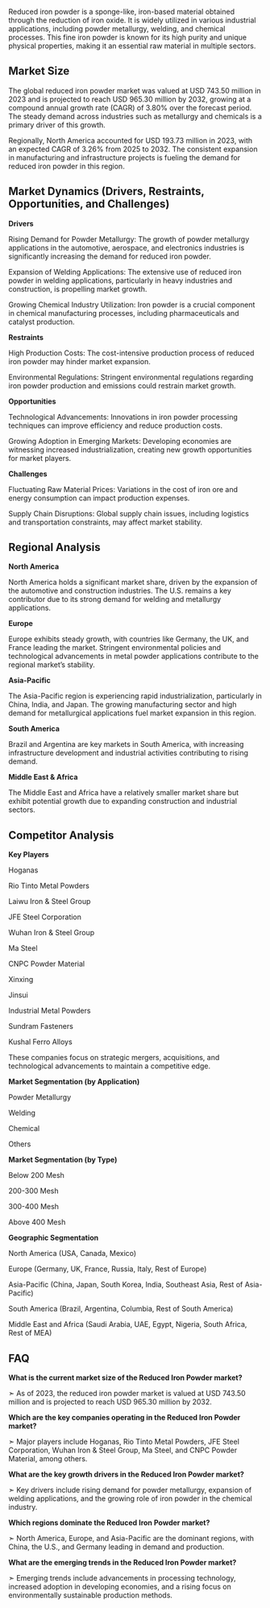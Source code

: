 Reduced iron powder is a sponge-like, iron-based material obtained through the reduction of iron oxide. It is widely utilized in various industrial applications, including powder metallurgy, welding, and chemical processes. This fine iron powder is known for its high purity and unique physical properties, making it an essential raw material in multiple sectors.

## Market Size

The global reduced iron powder market was valued at USD 743.50 million in 2023 and is projected to reach USD 965.30 million by 2032, growing at a compound annual growth rate (CAGR) of 3.80% over the forecast period. The steady demand across industries such as metallurgy and chemicals is a primary driver of this growth.

Regionally, North America accounted for USD 193.73 million in 2023, with an expected CAGR of 3.26% from 2025 to 2032. The consistent expansion in manufacturing and infrastructure projects is fueling the demand for reduced iron powder in this region.

## Market Dynamics (Drivers, Restraints, Opportunities, and Challenges)

**Drivers**

Rising Demand for Powder Metallurgy: The growth of powder metallurgy applications in the automotive, aerospace, and electronics industries is significantly increasing the demand for reduced iron powder.

Expansion of Welding Applications: The extensive use of reduced iron powder in welding applications, particularly in heavy industries and construction, is propelling market growth.

Growing Chemical Industry Utilization: Iron powder is a crucial component in chemical manufacturing processes, including pharmaceuticals and catalyst production.

**Restraints**

High Production Costs: The cost-intensive production process of reduced iron powder may hinder market expansion.

Environmental Regulations: Stringent environmental regulations regarding iron powder production and emissions could restrain market growth.

**Opportunities**

Technological Advancements: Innovations in iron powder processing techniques can improve efficiency and reduce production costs.

Growing Adoption in Emerging Markets: Developing economies are witnessing increased industrialization, creating new growth opportunities for market players.

**Challenges**

Fluctuating Raw Material Prices: Variations in the cost of iron ore and energy consumption can impact production expenses.

Supply Chain Disruptions: Global supply chain issues, including logistics and transportation constraints, may affect market stability.

## Regional Analysis

**North America**

North America holds a significant market share, driven by the expansion of the automotive and construction industries. The U.S. remains a key contributor due to its strong demand for welding and metallurgy applications.

**Europe**

Europe exhibits steady growth, with countries like Germany, the UK, and France leading the market. Stringent environmental policies and technological advancements in metal powder applications contribute to the regional market’s stability.

**Asia-Pacific**

The Asia-Pacific region is experiencing rapid industrialization, particularly in China, India, and Japan. The growing manufacturing sector and high demand for metallurgical applications fuel market expansion in this region.

**South America**

Brazil and Argentina are key markets in South America, with increasing infrastructure development and industrial activities contributing to rising demand.

**Middle East & Africa**

The Middle East and Africa have a relatively smaller market share but exhibit potential growth due to expanding construction and industrial sectors.

## Competitor Analysis

**Key Players**

Hoganas

Rio Tinto Metal Powders

Laiwu Iron & Steel Group

JFE Steel Corporation

Wuhan Iron & Steel Group

Ma Steel

CNPC Powder Material

Xinxing

Jinsui

Industrial Metal Powders

Sundram Fasteners

Kushal Ferro Alloys

These companies focus on strategic mergers, acquisitions, and technological advancements to maintain a competitive edge.

**Market Segmentation (by Application)**

Powder Metallurgy

Welding

Chemical

Others

**Market Segmentation (by Type)**

Below 200 Mesh

200-300 Mesh

300-400 Mesh

Above 400 Mesh

**Geographic Segmentation**

North America (USA, Canada, Mexico)

Europe (Germany, UK, France, Russia, Italy, Rest of Europe)

Asia-Pacific (China, Japan, South Korea, India, Southeast Asia, Rest of Asia-Pacific)

South America (Brazil, Argentina, Columbia, Rest of South America)

Middle East and Africa (Saudi Arabia, UAE, Egypt, Nigeria, South Africa, Rest of MEA)

## FAQ 

**What is the current market size of the Reduced Iron Powder market?**

➣ As of 2023, the reduced iron powder market is valued at USD 743.50 million and is projected to reach USD 965.30 million by 2032.

**Which are the key companies operating in the Reduced Iron Powder market?**

➣ Major players include Hoganas, Rio Tinto Metal Powders, JFE Steel Corporation, Wuhan Iron & Steel Group, Ma Steel, and CNPC Powder Material, among others.

**What are the key growth drivers in the Reduced Iron Powder market?**

➣ Key drivers include rising demand for powder metallurgy, expansion of welding applications, and the growing role of iron powder in the chemical industry.

**Which regions dominate the Reduced Iron Powder market?**

➣ North America, Europe, and Asia-Pacific are the dominant regions, with China, the U.S., and Germany leading in demand and production.

**What are the emerging trends in the Reduced Iron Powder market?**

➣ Emerging trends include advancements in processing technology, increased adoption in developing economies, and a rising focus on environmentally sustainable production methods.
